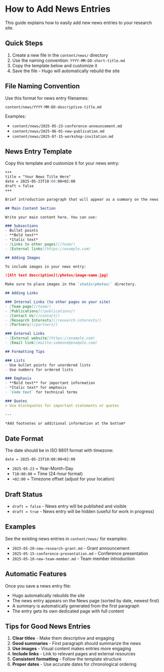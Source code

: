 # How to Add News Entries

This guide explains how to easily add new news entries to your research site.

## Quick Steps

1. Create a new file in the `content/news/` directory
2. Use the naming convention: `YYYY-MM-DD-short-title.md`
3. Copy the template below and customize it
4. Save the file - Hugo will automatically rebuild the site

## File Naming Convention

Use this format for news entry filenames:
```
content/news/YYYY-MM-DD-descriptive-title.md
```

Examples:
- `content/news/2025-05-23-conference-announcement.md`
- `content/news/2025-06-01-new-publication.md`
- `content/news/2025-07-15-workshop-invitation.md`

## News Entry Template

Copy this template and customize it for your news entry:

```markdown
+++
title = "Your News Title Here"
date = 2025-05-23T10:00:00+02:00
draft = false
+++

Brief introduction paragraph that will appear as a summary on the news listing page.

## Main Content Section

Write your main content here. You can use:

### Subsections
- Bullet points
- **Bold text**
- *Italic text*
- [Links to other pages](/team/)
- [External links](https://example.com)

## Adding Images

To include images in your news entry:

![Alt text description](/photos/image-name.jpg)

Make sure to place images in the `static/photos/` directory.

## Adding Links

### Internal Links (to other pages on your site)
- [Team page](/team/)
- [Publications](/publications/)
- [Contact Us](/contact/)
- [Research Interests](/research-interests/)
- [Partners](/partners/)

### External Links
- [External website](https://example.com)
- [Email link](mailto:someone@example.com)

## Formatting Tips

### Lists
- Use bullet points for unordered lists
- Use numbers for ordered lists

### Emphasis
- **Bold text** for important information
- *Italic text* for emphasis
- `Code text` for technical terms

### Quotes
> Use blockquotes for important statements or quotes

---

*Add footnotes or additional information at the bottom*
```

## Date Format

The date should be in ISO 8601 format with timezone:
```
date = 2025-05-23T10:00:00+02:00
```

- `2025-05-23` = Year-Month-Day
- `T10:00:00` = Time (24-hour format)
- `+02:00` = Timezone offset (adjust for your location)

## Draft Status

- `draft = false` - News entry will be published and visible
- `draft = true` - News entry will be hidden (useful for work in progress)

## Examples

See the existing news entries in `content/news/` for examples:
- `2025-05-20-new-research-grant.md` - Grant announcement
- `2025-05-15-conference-presentation.md` - Conference presentation
- `2025-05-10-new-team-member.md` - Team member introduction

## Automatic Features

Once you save a news entry file:
- Hugo automatically rebuilds the site
- The news entry appears on the News page (sorted by date, newest first)
- A summary is automatically generated from the first paragraph
- The entry gets its own dedicated page with full content

## Tips for Good News Entries

1. **Clear titles** - Make them descriptive and engaging
2. **Good summaries** - First paragraph should summarize the news
3. **Use images** - Visual content makes entries more engaging
4. **Include links** - Link to relevant pages and external resources
5. **Consistent formatting** - Follow the template structure
6. **Proper dates** - Use accurate dates for chronological ordering
